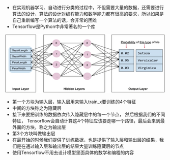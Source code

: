 - 在实现机器学习、自动进行分类的过程中，不但需要大量的数据，还需要进行算法的设计，算法的设计对编程能力和数学能力都有很高的要求，所以如果是自己重新编写一个算法的话，会非常的困难
- Tensorflow是Python中非常著名的一个库

![1565443073949](assets/1565443073949.png)

- 第一个方块为输入层，输入层用来输入train_x要训练的4个特征
- 中间的方块称之为隐藏层
- 接下来要把训练的数据依次传入隐藏层中的每一个节点， 然后根据我们的不同特征， Tensorflow会自动计算这4个特征应该要走哪一个路径，最后会来到最外面的方块，称之为输出层
- 第3个方块叫做输出层
- 在最开始的时候我们提供了训练数据，也是提供了输入层和输出层的结果，我们是在通过输入层和输出层的结果大量训练隐藏层的节点
- 使用Tensorflow不用去设计模型里面具体的数学和编程的内容

